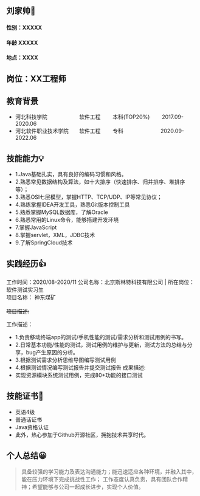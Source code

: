 ## 刘家帅🤞

####  性别：XXXXX
####  年龄  XXXXX
#### 地点：XXXX
## 岗位：XX工程师
## 教育背景 

* 河北科技学院　　　　　　软件工程 　　本科(TOP20%) 　　2017.09-2020.06
* 河北软件职业技术学院　　软件工程 　　专科　　　　　　　2020.09-2022.06 

## 技能能力💡
* 1.Java基础扎实，具有良好的编码习惯和风格。
* 2.熟悉常见数据结构及算法，如十大排序（快速排序、归并排序、堆排序等）；
* 3.熟悉OSI七层模型，掌握HTTP、TCP/UDP、IP等常见协议；
* 4.熟练掌握IDEA开发工具，熟悉Git版本控制工具
* 5.熟悉掌握MySQL数据库，了解Oracle
* 6.熟悉常用的Linux命令，能够搭建开发环境
* 7.掌握JavaScript
* 8.掌握servlet，XML，JDBC技术
* 9.了解SpringCloud技术

## 实践经历👍
工作时间：2020/08-2020/11
公司名称：北京斯林特科技有限公司	| 	所在岗位：软件测试实习生
<br/>项目名称： 神东煤矿<br/>
<br/>~~项目描述:~~<br/>

工作描述：
* 1.负责移动终端app的测试/手机性能的测试/需求分析和测试用例的书写。
* 2.日常基本功能/性能的测试，测试用例的维护与更新，测试方法的总结与分享，bug产生原因的分析。
* 3.根据测试需求分析思维导图编写测试用例
* 4.根据测试情况编写测试报告并提交测试报告
成果描述:
* 实现资源模块系统测试用例，完成80+功能的接口测试

## 技能证书🥈
* 英语4级
* 普通话证书
* Java资格认证
* 此外，热心参加于Github开源社区，拥抱技术共享时代。

## 个人总结😀
> 具备较强的学习能力及表达沟通能力；能迅速适应各种环境，并融入其中，能在压力环境下完成挑战性工作；
工作态度认真负责，具有团队合作精神；希望能够与公司一起成长进步，实现个人价值。


                              
